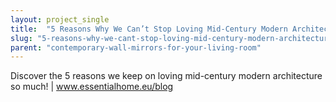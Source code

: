 ```yaml
---
layout: project_single
title:  "5 Reasons Why We Can’t Stop Loving Mid-Century Modern Architecture"
slug: "5-reasons-why-we-cant-stop-loving-mid-century-modern-architecture"
parent: "contemporary-wall-mirrors-for-your-living-room"
---
```

Discover the 5 reasons we keep on loving mid-century modern architecture so much! | www.essentialhome.eu/blog